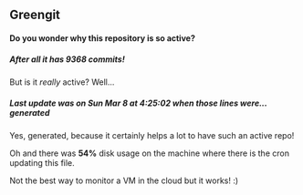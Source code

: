 ## Greengit

#### Do you wonder why this repository is so active?

##### After all it has 9368 commits!

But is it *really* active? Well...

##### Last update was on Sun Mar 8 at 4:25:02 when those lines were... generated

Yes, generated, because it certainly helps a lot to have such an active repo!

Oh and there was **54%** disk usage on the machine
where there is the cron updating this file.

Not the best way to monitor a VM in the cloud but it works! :)

